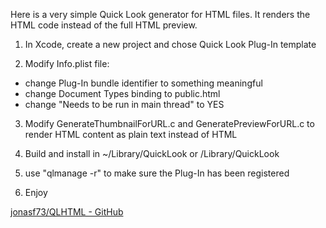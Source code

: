 Here is a very simple Quick Look generator for HTML files. It renders the HTML
code instead of the full HTML preview.

1) In Xcode, create a new project and chose Quick Look Plug-In template

2) Modify Info.plist file:

- change Plug-In bundle identifier to something meaningful
- change Document Types binding to public.html
- change "Needs to be run in main thread" to YES

3) Modify GenerateThumbnailForURL.c and GeneratePreviewForURL.c to render HTML
   content as plain text instead of HTML

4) Build and install in ~/Library/QuickLook or /Library/QuickLook

5) use "qlmanage -r" to make sure the Plug-In has been registered

6) Enjoy

<a href="https://github.com/jonasf73/QLHTML" title="jonasf73/QLHTML - GitHub" rel="nofollow" class="under_line">jonasf73/QLHTML - GitHub</a>
